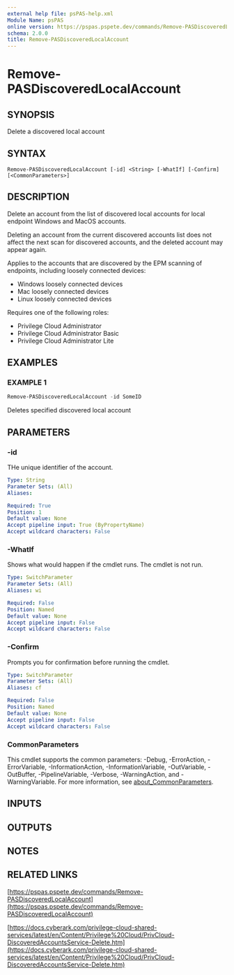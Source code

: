 ```yaml
---
external help file: psPAS-help.xml
Module Name: psPAS
online version: https://pspas.pspete.dev/commands/Remove-PASDiscoveredLocalAccount
schema: 2.0.0
title: Remove-PASDiscoveredLocalAccount
---
```


# Remove-PASDiscoveredLocalAccount

## SYNOPSIS
Delete a discovered local account

## SYNTAX

```
Remove-PASDiscoveredLocalAccount [-id] <String> [-WhatIf] [-Confirm] [<CommonParameters>]
```

## DESCRIPTION
Delete an account from the list of discovered local accounts for local endpoint Windows and MacOS accounts.

Deleting an account from the current discovered accounts list does not affect the next scan for discovered accounts, and the deleted account may appear again.

Applies to the accounts that are discovered by the EPM scanning of endpoints, including loosely connected devices:
- Windows loosely connected devices
- Mac loosely connected devices
- Linux loosely connected devices

Requires one of the following roles:
- Privilege Cloud Administrator
- Privilege Cloud Administrator Basic
- Privilege Cloud Administrator Lite

## EXAMPLES

### EXAMPLE 1
```powershell
Remove-PASDiscoveredLocalAccount -id SomeID
```

Deletes specified discovered local account

## PARAMETERS

### -id
THe unique identifier of the account.

```yaml
Type: String
Parameter Sets: (All)
Aliases:

Required: True
Position: 1
Default value: None
Accept pipeline input: True (ByPropertyName)
Accept wildcard characters: False
```

### -WhatIf
Shows what would happen if the cmdlet runs.
The cmdlet is not run.

```yaml
Type: SwitchParameter
Parameter Sets: (All)
Aliases: wi

Required: False
Position: Named
Default value: None
Accept pipeline input: False
Accept wildcard characters: False
```

### -Confirm
Prompts you for confirmation before running the cmdlet.

```yaml
Type: SwitchParameter
Parameter Sets: (All)
Aliases: cf

Required: False
Position: Named
Default value: None
Accept pipeline input: False
Accept wildcard characters: False
```

### CommonParameters
This cmdlet supports the common parameters: -Debug, -ErrorAction, -ErrorVariable, -InformationAction, -InformationVariable, -OutVariable, -OutBuffer, -PipelineVariable, -Verbose, -WarningAction, and -WarningVariable. For more information, see [about_CommonParameters](http://go.microsoft.com/fwlink/?LinkID=113216).

## INPUTS

## OUTPUTS

## NOTES

## RELATED LINKS

[https://pspas.pspete.dev/commands/Remove-PASDiscoveredLocalAccount](https://pspas.pspete.dev/commands/Remove-PASDiscoveredLocalAccount)

[https://docs.cyberark.com/privilege-cloud-shared-services/latest/en/Content/Privilege%20Cloud/PrivCloud-DiscoveredAccountsService-Delete.htm](https://docs.cyberark.com/privilege-cloud-shared-services/latest/en/Content/Privilege%20Cloud/PrivCloud-DiscoveredAccountsService-Delete.htm)
